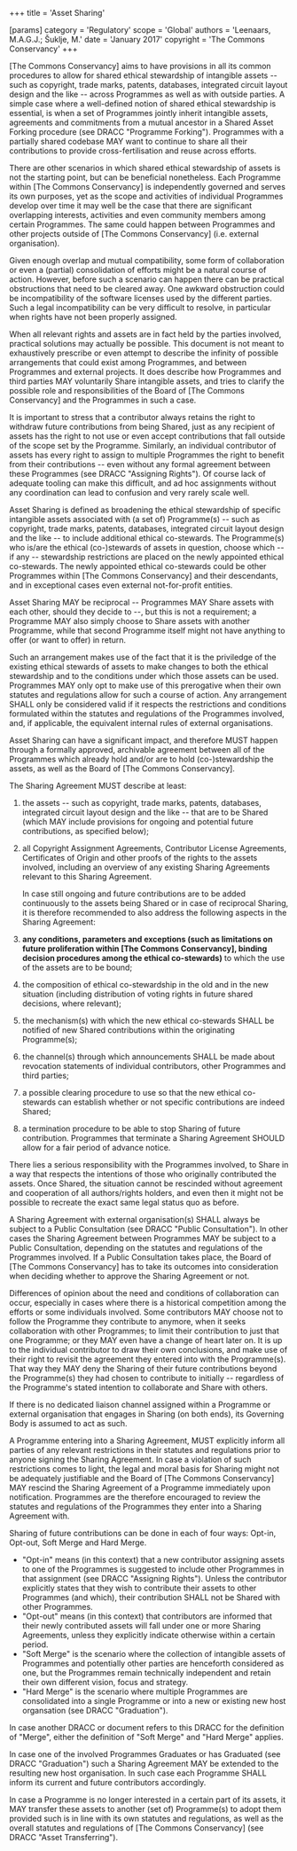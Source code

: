 +++
title = 'Asset Sharing'

[params]
    category = 'Regulatory'
    scope = 'Global'
    authors = 'Leenaars, M.A.G.J.; Šuklje, M.'
    date = 'January 2017'
    copyright = 'The Commons Conservancy'
+++

[The Commons Conservancy] aims to have provisions in all its common procedures to allow for shared ethical stewardship of intangible assets -- such as copyright, trade marks, patents, databases, integrated circuit layout design and the like -- across Programmes as well as with outside parties. A simple case where a well-defined notion of shared ethical stewardship is essential, is when a set of Programmes jointly inherit intangible assets, agreements and commitments from a mutual ancestor in a Shared Asset Forking procedure (see DRACC "Programme Forking"). Programmes with a partially shared codebase MAY want to continue to share all their contributions to provide cross-fertilisation and reuse across efforts.

There are other scenarios in which shared ethical stewardship of assets is not the starting point, but can be beneficial nonetheless. Each Programme within [The Commons Conservancy] is independently governed and serves its own purposes, yet as the scope and activities of individual Programmes develop over time it may well be the case that there are significant overlapping interests, activities and even community members among certain Programmes. The same could happen between Programmes and other projects outside of [The Commons Conservancy] (i.e. external organisation).

Given enough overlap and mutual compatibility, some form of collaboration or even a (partial) consolidation of efforts might be a natural course of action. However, before such a scenario can happen there can be practical obstructions that need to be cleared away. One awkward obstruction could be incompatibility of the software licenses used by the different parties. Such a legal incompatibility can be very difficult to resolve, in particular when rights have not been properly assigned.

When all relevant rights and assets are in fact held by the parties involved, practical solutions may actually be possible. This document is not meant to exhaustively prescribe or even attempt to describe the infinity of possible arrangements that could exist among Programmes, and between Programmes and external projects. It does describe how Programmes and third parties MAY voluntarily Share intangible assets, and tries to clarify the possible role and responsibilities of the Board of [The Commons Conservancy] and the Programmes in such a case.

It is important to stress that a contributor always retains the right to withdraw future contributions from being Shared, just as any recipient of assets has the right to not use or even accept contributions that fall outside of the scope set by the Programme. Similarly, an individual contributor of assets has every right to assign to multiple Programmes the right to benefit from their contributions -- even without any formal agreement between these Programmes (see DRACC "Assigning Rights"). Of course lack of adequate tooling can make this difficult, and ad hoc assignments without any coordination can lead to confusion and very rarely scale well.

Asset Sharing is defined as broadening the ethical stewardship of specific intangible assets associated with (a set of) Programme(s) -- such as copyright, trade marks, patents, databases, integrated circuit layout design and the like -- to include additional ethical co-stewards. The Programme(s) who is/are the ethical (co-)stewards of assets in question, choose which -- if any -- stewardship restrictions are placed on the newly appointed ethical co-stewards. The newly appointed ethical co-stewards could be other Programmes within [The Commons Conservancy] and their descendants, and in exceptional cases even external not-for-profit entities.

Asset Sharing MAY be reciprocal -- Programmes MAY Share assets with each other, should they decide to --, but this is not a requirement; a Programme MAY also simply choose to Share assets with another Programme, while that second Programme itself might not have anything to offer (or want to offer) in return.

Such an arrangement makes use of the fact that it is the priviledge of the existing ethical stewards of assets to make changes to both the ethical stewardship and to the conditions under which those assets can be used. Programmes MAY only opt to make use of this prerogative when their own statutes and regulations allow for such a course of action. Any arrangement SHALL only be considered valid if it respects the restrictions and conditions formulated within the statutes and regulations of the Programmes involved, and, if applicable, the equivalent internal rules of external organisations.

Asset Sharing can have a significant impact, and therefore MUST happen through a formally approved, archivable agreement between all of the Programmes which already hold and/or are to hold (co-)stewardship the assets, as well as the Board of [The Commons Conservancy].

The Sharing Agreement MUST describe at least:

1. the assets -- such as copyright, trade marks, patents, databases, integrated circuit layout design and the like -- that are to be Shared (which MAY include provisions for ongoing and potential future contributions, as specified below);

2. all Copyright Assignment Agreements, Contributor License Agreements, Certificates of Origin and other proofs of the rights to the assets involved, including an overview of any existing Sharing Agreements relevant to this Sharing Agreement.

   In case still ongoing and future contributions are to be added continuously to the assets being Shared or in case of reciprocal Sharing, it is therefore recommended to also address the following aspects in the Sharing Agreement:

3. **any conditions, parameters and exceptions (such as limitations on future proliferation within [The Commons Conservancy], binding decision procedures among the ethical co-stewards)** to which the use of the assets are to be bound;

4. the composition of ethical co-stewardship in the old and in the new situation (including distribution of voting rights in future shared decisions, where relevant);

5. the mechanism(s) with which the new ethical co-stewards SHALL be notified of new Shared contributions within the originating Programme(s);

6. the channel(s) through which announcements SHALL be made about revocation statements of individual contributors, other Programmes and third parties;

7. a possible clearing procedure to use so that the new ethical co-stewards can establish whether or not specific contributions are indeed Shared;

8. a termination procedure to be able to stop Sharing of future contribution. Programmes that terminate a Sharing Agreement SHOULD allow for a fair period of advance notice.

There lies a serious responsibility with the Programmes involved, to Share in a way that respects the intentions of those who originally contributed the assets. Once Shared, the situation cannot be rescinded without agreement and cooperation of all authors/rights holders, and even then it might not be possible to recreate the exact same legal status quo as before.

A Sharing Agreement with external organisation(s) SHALL always be subject to a Public Consultation (see DRACC "Public Consultation"). In other cases the Sharing Agreement between Programmes MAY be subject to a Public Consultation, depending on the statutes and regulations of the Programmes involved. If a Public Consultation takes place, the Board of [The Commons Conservancy] has to take its outcomes into consideration when deciding whether to approve the Sharing Agreement or not.

Differences of opinion about the need and conditions of collaboration can occur, especially in cases where there is a historical competition among the efforts or some individuals involved. Some contributors MAY choose not to follow the Programme they contribute to anymore, when it seeks collaboration with other Programmes; to limit their contribution to just that one Programme; or they MAY even have a change of heart later on. It is up to the individual contributor to draw their own conclusions, and make use of their right to revisit the agreement they entered into with the Programme(s). That way they MAY deny the Sharing of their future contributions beyond the Programme(s) they had chosen to contribute to initially -- regardless of the Programme's stated intention to collaborate and Share with others.

If there is no dedicated liaison channel assigned within a Programme or external organisation that engages in Sharing (on both ends), its Governing Body is assumed to act as such.

A Programme entering into a Sharing Agreement, MUST explicitly inform all parties of any relevant restrictions in their statutes and regulations prior to anyone signing the Sharing Agreement. In case a violation of such restrictions comes to light, the legal and moral basis for Sharing might not be adequately justifiable and the Board of [The Commons Conservancy] MAY rescind the Sharing Agreement of a Programme immediately upon notification. Programmes are the therefore encouraged to review the statutes and regulations of the Programmes they enter into a Sharing Agreement with.

Sharing of future contributions can be done in each of four ways: Opt-in, Opt-out, Soft Merge and Hard Merge.

* "Opt-in" means (in this context) that a new contributor assigning assets to one of the Programmes is suggested to include other Programmes in that assignment (see DRACC "Assigning Rights"). Unless the contributor explicitly states that they wish to contribute their assets to other Programmes (and which), their contribution SHALL not be Shared with other Programmes.
* "Opt-out" means (in this context) that contributors are informed that their newly contributed assets will fall under one or more Sharing Agreements, unless they explicitly indicate otherwise within a certain period.
* "Soft Merge" is the scenario where the collection of intangible assets of Programmes and potentially other parties are henceforth considered as one, but the Programmes remain technically independent and retain their own different vision, focus and strategy.
* "Hard Merge" is the scenario where multiple Programmes are consolidated into a single Programme or into a new or existing new host organsation (see DRACC "Graduation").

In case another DRACC or document refers to this DRACC for the definition of "Merge", either the definition of "Soft Merge" and "Hard Merge" applies.

In case one of the involved Programmes Graduates or has Graduated (see DRACC "Graduation") such a Sharing Agreement MAY be extended to the resulting new host organisation. In such case each Programme SHALL inform its current and future contributors accordingly.

In case a Programme is no longer interested in a certain part of its assets, it MAY transfer these assets to another (set of) Programme(s) to adopt them provided such is in line with its own statutes and regulations, as well as the overall statutes and regulations of [The Commons Conservancy] (see DRACC "Asset Transferring").
